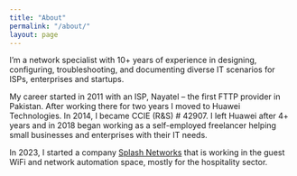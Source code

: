 ```yaml
---
title: "About"
permalink: "/about/"
layout: page
---
```


I’m a network specialist with 10+ years of experience in designing, configuring, troubleshooting, and documenting diverse IT scenarios for ISPs, enterprises and startups.

My career started in 2011 with an ISP, Nayatel – the first FTTP provider in Pakistan. After working there for two years I moved to Huawei Technologies. In 2014, I became CCIE (R&S) # 42907. I left Huawei after 4+ years and in 2018 began working as a self-employed freelancer helping small businesses and enterprises with their IT needs.

In 2023, I started a company [Splash Networks](https://splashnetworks.co) that is working in the guest WiFi and network automation space, mostly for the hospitality sector.